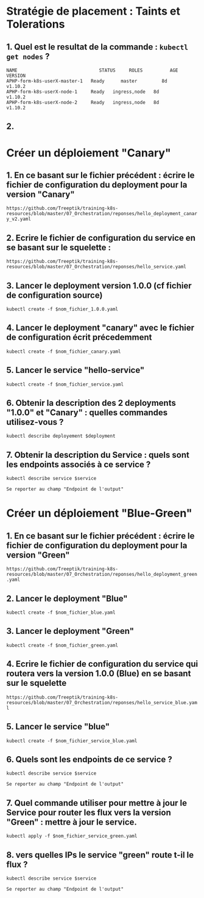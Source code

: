 
# Stratégie de placement : Taints et Tolerations  

## 1. Quel est le resultat de la commande : `kubectl get nodes` ?

```
NAME                              STATUS     ROLES          AGE       VERSION
APHP-form-k8s-userX-master-1   Ready      master         8d        v1.10.2
APHP-form-k8s-userX-node-1     Ready   ingress,node   8d        v1.10.2
APHP-form-k8s-userX-node-2     Ready   ingress,node   8d        v1.10.2
```

## 2. 




# Créer un déploiement "Canary"

## 1. En ce basant sur le fichier précédent : écrire le fichier de configuration du deployment pour la version "Canary" 
`https://github.com/Treeptik/training-k8s-resources/blob/master/07_Orchestration/reponses/hello_deployment_canary_v2.yaml`

## 2. Ecrire le fichier de configuration du service en se basant sur le squelette :
`https://github.com/Treeptik/training-k8s-resources/blob/master/07_Orchestration/reponses/hello_service.yaml`

## 3. Lancer le deployment version 1.0.0 (cf fichier de configuration source)
`kubectl create -f $nom_fichier_1.0.0.yaml`

## 4. Lancer le deployment "canary" avec le fichier de configuration écrit précedemment
`kubectl create -f $nom_fichier_canary.yaml`

## 5. Lancer le service "hello-service"
`kubectl create -f $nom_fichier_service.yaml`

## 6. Obtenir la description des 2 deployments "1.0.0" et "Canary" : quelles commandes utilisez-vous ? 
`kubectl describe deployement $deployment`

## 7. Obtenir la description du Service : quels sont les endpoints associés à ce service ? 
`kubectl describe service $service`
```
Se reporter au champ "Endpoint de l'output"
```

# Créer un déploiement "Blue-Green"

## 1. En ce basant sur le fichier précédent : écrire le fichier de configuration du deployment pour la version "Green" 
`https://github.com/Treeptik/training-k8s-resources/blob/master/07_Orchestration/reponses/hello_deployment_green.yaml`
 
## 2. Lancer le deployment "Blue"
`kubectl create -f $nom_fichier_blue.yaml`

## 3. Lancer le deployment "Green"
`kubectl create -f $nom_fichier_green.yaml`

## 4. Ecrire le fichier de configuration du service qui routera vers la version 1.0.0 (Blue) en se basant sur le squelette 
`https://github.com/Treeptik/training-k8s-resources/blob/master/07_Orchestration/reponses/hello_service_blue.yaml`

## 5. Lancer le service "blue"
`kubectl create -f $nom_fichier_service_blue.yaml`

## 6. Quels sont les endpoints de ce service ?
`kubectl describe service $service`
```
Se reporter au champ "Endpoint de l'output"
```

## 7. Quel commande utiliser pour mettre à jour le Service pour router les flux vers la version "Green" : mettre à jour le service. 
`kubectl apply -f $nom_fichier_service_green.yaml`

## 8. vers quelles IPs le service "green" route t-il le flux ?
`kubectl describe service $service`
```
Se reporter au champ "Endpoint de l'output"
```